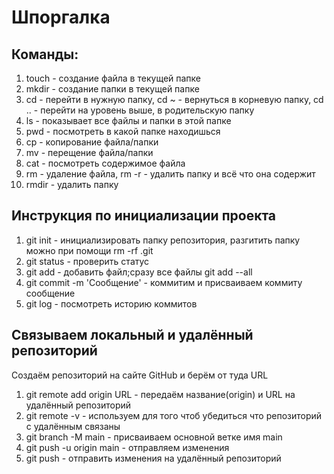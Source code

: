 # Шпоргалка

## Команды:
1. touch - создание файла в текущей папке
2. mkdir - создание папки в текущей папке
3. cd - перейти в нужную папку, cd ~ - вернуться в корневую папку, cd .. - перейти на уровень выше, в родительскую папку
4. ls - показывает все файлы и папки в этой папке
5. pwd - посмотреть в какой папке находишься
6. cp - копирование файла/папки
7. mv - перещение файла/папки
8. cat - посмотреть содержимое файла
9. rm - удаление файла, rm -r - удалить папку и всё что она содержит
10. rmdir - удалить папку

## Инструкция по инициализации проекта

1. git init - инициализировать папку репозитория, разгитить папку можно при помощи rm -rf .git
2. git status - проверить статус
3. git add - добавить файл;сразу все файлы git add --all
4. git commit -m 'Сообщение' - коммитим и присваиваем коммиту сообщение
5. git log - посмотреть историю коммитов
   
## Связываем локальный и удалённый репозиторий
Создаём репозиторий на сайте GitHub и берём от туда URL

1. git remote add origin URL - передаём название(origin) и URL на удалённый репозиторий
2. git remote -v - используем для того чтоб убедиться что репозиторий с удалённым связаны
3. git branch -M main - присваиваем основной ветке имя main
4. git push -u origin main - отправляем изменения
5. git push - отправить изменения на удалённый репозиторий

 
